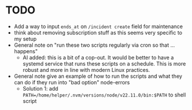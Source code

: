 # TODO

- Add a way to input `ends_at` on `/incident create` field for maintenance
- think about removing subscription stuff as this seems very specific to my setup
- General note on "run these two scripts regularly via cron so that ... happens"
  - AI added: this is a bit of a cop-out. It would be better to have a systemd service that runs these scripts on a schedule. This is more robust and more in line with modern Linux practices.
- General note give an example of how to run the scripts and what they can do if they run into "bad option" node-errors
  - Solution 1: add `PATH=/home/helper/.nvm/versions/node/v22.11.0/bin:$PATH` to shell script
